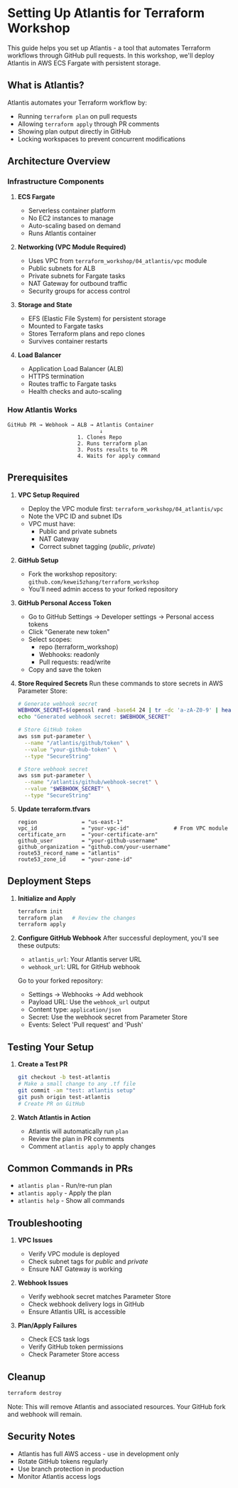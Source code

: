 # Setting Up Atlantis for Terraform Workshop

This guide helps you set up Atlantis - a tool that automates Terraform workflows through GitHub pull requests. In this workshop, we'll deploy Atlantis in AWS ECS Fargate with persistent storage.

## What is Atlantis?
Atlantis automates your Terraform workflow by:
- Running `terraform plan` on pull requests
- Allowing `terraform apply` through PR comments
- Showing plan output directly in GitHub
- Locking workspaces to prevent concurrent modifications

## Architecture Overview

### Infrastructure Components
1. **ECS Fargate**
   - Serverless container platform
   - No EC2 instances to manage
   - Auto-scaling based on demand
   - Runs Atlantis container

2. **Networking (VPC Module Required)**
   - Uses VPC from `terraform_workshop/04_atlantis/vpc` module
   - Public subnets for ALB
   - Private subnets for Fargate tasks
   - NAT Gateway for outbound traffic
   - Security groups for access control

3. **Storage and State**
   - EFS (Elastic File System) for persistent storage
   - Mounted to Fargate tasks
   - Stores Terraform plans and repo clones
   - Survives container restarts

4. **Load Balancer**
   - Application Load Balancer (ALB)
   - HTTPS termination
   - Routes traffic to Fargate tasks
   - Health checks and auto-scaling

### How Atlantis Works
```
GitHub PR → Webhook → ALB → Atlantis Container
                             ↓
                      1. Clones Repo
                      2. Runs terraform plan
                      3. Posts results to PR
                      4. Waits for apply command
```

## Prerequisites

1. **VPC Setup Required**
   - Deploy the VPC module first: `terraform_workshop/04_atlantis/vpc`
   - Note the VPC ID and subnet IDs
   - VPC must have:
     - Public and private subnets
     - NAT Gateway
     - Correct subnet tagging (*public*, *private*)

2. **GitHub Setup**
   - Fork the workshop repository: `github.com/kewei5zhang/terraform_workshop`
   - You'll need admin access to your forked repository

3. **GitHub Personal Access Token**
   - Go to GitHub Settings → Developer settings → Personal access tokens
   - Click "Generate new token"
   - Select scopes:
     - repo (terraform_workshop)
     - Webhooks: readonly
     - Pull requests: read/write
   - Copy and save the token

4. **Store Required Secrets**
   Run these commands to store secrets in AWS Parameter Store:
   ```bash
   # Generate webhook secret
   WEBHOOK_SECRET=$(openssl rand -base64 24 | tr -dc 'a-zA-Z0-9' | head -c 20)
   echo "Generated webhook secret: $WEBHOOK_SECRET"

   # Store GitHub token
   aws ssm put-parameter \
     --name "/atlantis/github/token" \
     --value "your-github-token" \
     --type "SecureString"

   # Store webhook secret
   aws ssm put-parameter \
     --name "/atlantis/github/webhook-secret" \
     --value "$WEBHOOK_SECRET" \
     --type "SecureString"
   ```

5. **Update terraform.tfvars**
   ```hcl
   region              = "us-east-1"
   vpc_id              = "your-vpc-id"              # From VPC module
   certificate_arn     = "your-certificate-arn"
   github_user         = "your-github-username"
   github_organization = "github.com/your-username"
   route53_record_name = "atlantis"
   route53_zone_id     = "your-zone-id"
   ```

## Deployment Steps

1. **Initialize and Apply**
   ```bash
   terraform init
   terraform plan   # Review the changes
   terraform apply
   ```

2. **Configure GitHub Webhook**
   After successful deployment, you'll see these outputs:
   - `atlantis_url`: Your Atlantis server URL
   - `webhook_url`: URL for GitHub webhook

   Go to your forked repository:
   - Settings → Webhooks → Add webhook
   - Payload URL: Use the `webhook_url` output
   - Content type: `application/json`
   - Secret: Use the webhook secret from Parameter Store
   - Events: Select 'Pull request' and 'Push'

## Testing Your Setup

1. **Create a Test PR**
   ```bash
   git checkout -b test-atlantis
   # Make a small change to any .tf file
   git commit -am "test: atlantis setup"
   git push origin test-atlantis
   # Create PR on GitHub
   ```

2. **Watch Atlantis in Action**
   - Atlantis will automatically run `plan`
   - Review the plan in PR comments
   - Comment `atlantis apply` to apply changes

## Common Commands in PRs
- `atlantis plan` - Run/re-run plan
- `atlantis apply` - Apply the plan
- `atlantis help` - Show all commands

## Troubleshooting

1. **VPC Issues**
   - Verify VPC module is deployed
   - Check subnet tags for *public* and *private*
   - Ensure NAT Gateway is working

2. **Webhook Issues**
   - Verify webhook secret matches Parameter Store
   - Check webhook delivery logs in GitHub
   - Ensure Atlantis URL is accessible

3. **Plan/Apply Failures**
   - Check ECS task logs
   - Verify GitHub token permissions
   - Check Parameter Store access

## Cleanup
```bash
terraform destroy
```
Note: This will remove Atlantis and associated resources. Your GitHub fork and webhook will remain.

## Security Notes
- Atlantis has full AWS access - use in development only
- Rotate GitHub tokens regularly
- Use branch protection in production
- Monitor Atlantis access logs